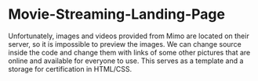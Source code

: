 # Movie-Streaming-Landing-Page

Unfortunately, images and videos provided from Mimo are located on their server, so it is impossible to preview the images. 
We can change source inside the code and change them with links of some other pictures that are online and available for everyone to use. 
This serves as a template and a storage for certification in HTML/CSS.

